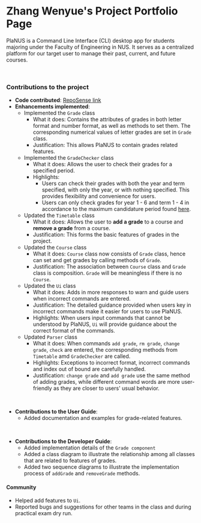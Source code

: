 # Zhang Wenyue's Project Portfolio Page

PlaNUS is a Command Line Interface (CLI) desktop app for students majoring under the Faculty of Engineering in NUS.
It serves as a centralized platform for our target user to manage their past, current, and future courses.

<br>

### Contributions to the project
- **Code contributed**: [RepoSense link](https://nus-cs2113-ay2324s2.github.io/tp-dashboard/?search=zhangwenyue3325&breakdown=true&sort=groupTitle%20dsc&sortWithin=title&since=2024-02-23&timeframe=commit&mergegroup=&groupSelect=groupByRepos&checkedFileTypes=docs~functional-code~test-code~other&tabOpen=true&tabType=authorship&tabAuthor=ZhangWenyue3325&tabRepo=AY2324S2-CS2113-W12-1%2Ftp%5Bmaster%5D&authorshipIsMergeGroup=false&authorshipFileTypes=docs~functional-code~test-code&authorshipIsBinaryFileTypeChecked=false&authorshipIsIgnoredFilesChecked=false)
- **Enhancements implemented**:
    - Implemented the `Grade` class
      - What it does: Contains the attributes of grades in both letter format and number format, 
        as well as methods to set them. The corresponding numerical values of letter grades are set in `Grade` class.
      - Justification: This allows PlaNUS to contain grades related features.
    - Implemented the `GradeChecker` class
      - What it does: Allows the user to check their grades for a specified period.
      - Highlights: 
        - Users can check their grades with both the year and term specified, with only the year,
          or with nothing specified. This provides flexibility and convenience for users.
        - Users can only check grades for year 1 - 6 and term 1 - 4 in accordance to the maximum
          candidature period found [here](https://nus.edu.sg/registrar/academic-information-policies/undergraduate-students/continuation-and-graduation-requirements#ResidencyRequirement).
    - Updated the `Timetable` class
      - What it does: Allows the user to **add a grade** to a course and **remove a grade** from a course.
      - Justification: This forms the basic features of grades in the project.
    - Updated the `Course` class
      - What it does: `Course` class now consists of `Grade` class, hence can set and get grades 
        by calling methods of `Grade`.
      - Justification: The association between `Course` class and `Grade` class is composition. `Grade` will be 
        meaningless if there is no `Course`.  
    - Updated the `Ui` class
      - What it does: Adds in more responses to warn and guide users when incorrect commands are entered.
      - Justification: The detailed guidance provided when users key in incorrect commands make it easier for users to 
        use PlaNUS.
      - Highlights: When users input commands that cannot be understood by PlaNUS, `Ui` will provide guidance about 
        the correct format of the commands. 
    - Updated `Parser` class
      - What it does: When commands `add grade`, `rm grade`, `change grade`, `check` are entered, the corresponding 
        methods from `Timetable` amd `GradeChecker` are called.
      - Highlights: Exceptions to incorrect format, incorrect commands and index out of bound are carefully handled.
      - Justification: `change grade` and `add grade` use the same method of adding grades, while different command 
        words are more user-friendly as they are closer to users' usual behavior.

<br>

- **Contributions to the User Guide**:
    - Added documentation and examples for grade-related features.

<br>

- **Contributions to the Developer Guide**:
    - Added implementation details of the `Grade component`
    - Added a class diagram to illustrate the relationship among all classes that are related to features of grades.
    - Added two sequence diagrams to illustrate the implementation process of `addGrade` and `removeGrade` methods.

#### Community

- Helped add features to `Ui`.
- Reported bugs and suggestions for other teams in the class and during practical exam dry run.
